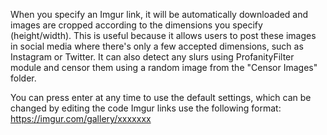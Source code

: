 When you specify an Imgur link, it will be automatically downloaded and images are cropped according to the dimensions you specify (height/width).
This is useful because it allows users to post these images in social media where there's only a few accepted dimensions, such as Instagram or Twitter.
It can also detect any slurs using ProfanityFilter module and censor them using a random image from the "Censor Images" folder.

You can press enter at any time to use the default settings, which can be changed by editing the code
Imgur links use the following format: https://imgur.com/gallery/xxxxxxx
